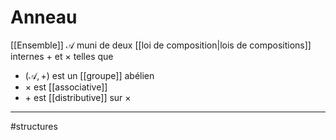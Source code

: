 # Anneau
[[Ensemble]] $\mathcal{A}$ muni de deux [[loi de composition|lois de compositions]] internes $+$ et $\times$ telles que

- $(\mathcal{A}, +)$ est un [[groupe]] abélien
- $\times$ est [[associative]]
- $+$ est [[distributive]] sur $\times$



----
#structures